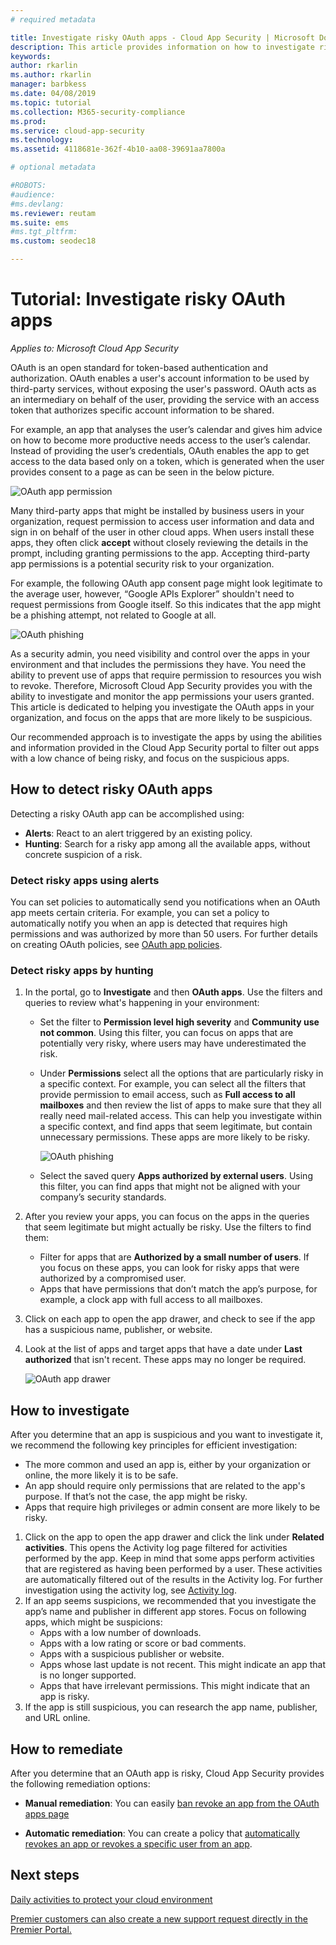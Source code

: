 ```yaml
---
# required metadata

title: Investigate risky OAuth apps - Cloud App Security | Microsoft Docs
description: This article provides information on how to investigate risky OAuth apps in Cloud App Security.
keywords:
author: rkarlin
ms.author: rkarlin
manager: barbkess
ms.date: 04/08/2019
ms.topic: tutorial
ms.collection: M365-security-compliance
ms.prod:
ms.service: cloud-app-security
ms.technology:
ms.assetid: 4118681e-362f-4b10-aa08-39691aa7800a

# optional metadata

#ROBOTS:
#audience:
#ms.devlang:
ms.reviewer: reutam
ms.suite: ems
#ms.tgt_pltfrm:
ms.custom: seodec18

---
```

# Tutorial: Investigate risky OAuth apps

*Applies to: Microsoft Cloud App Security*

OAuth is an open standard for token-based authentication and authorization. OAuth enables a user's account information to be used by third-party services, without exposing the user's password. OAuth acts as an intermediary on behalf of the user, providing the service with an access token that authorizes specific account information to be shared. 

For example, an app that analyses the user’s calendar and gives him advice on how to become more productive needs access to the user’s calendar. Instead of providing the user’s credentials, OAuth enables the app to get access to the data based only on a token, which is generated when the user provides consent to a page as can be seen in the below picture.

 ![OAuth app permission](./media/oauth-permission.png) 

Many third-party apps that might be installed by business users in your organization, request permission to access user information and data and sign in on behalf of the user in other cloud apps. When users install these apps, they often click **accept** without closely reviewing the details in the prompt, including granting permissions to the app. Accepting third-party app permissions is a potential security risk to your organization.

For example, the following OAuth app consent page might look legitimate to the average user, however, “Google APIs Explorer” shouldn't need to request permissions from Google itself. So this indicates that the app might be a phishing attempt, not related to Google at all.

 ![OAuth phishing](./media/oauth-phishing.png) 

As a security admin, you need visibility and control over the apps in your environment and that includes the permissions they have. You need the ability to prevent use of apps that require permission to resources you wish to revoke. Therefore, Microsoft Cloud App Security provides you with the ability to investigate and monitor the app permissions your users granted. This article is dedicated to helping you investigate the OAuth apps in your organization, and focus on the apps that are more likely to be suspicious. 

Our recommended approach is to investigate the apps by using the abilities and information provided in the Cloud App Security portal to filter out apps with a low chance of being risky, and focus on the suspicious apps. 

## How to detect risky OAuth apps

Detecting a risky OAuth app can be accomplished using: 

- **Alerts**: React to an alert triggered by an existing policy. 
- **Hunting**: Search for a risky app among all the available apps, without concrete suspicion of a risk. 


### Detect risky apps using alerts

You can set policies to automatically send you notifications when an OAuth app meets certain criteria. For example, you can set a policy to automatically notify you when an app is detected that requires high permissions and was authorized by more than 50 users. For further details on creating OAuth policies, see [OAuth app policies](app-permission-policy.md).

### Detect risky apps by hunting

1.	In the portal, go to **Investigate** and then **OAuth apps**. Use the filters and queries to review what's happening in your environment:

    - Set the filter to **Permission level high severity** and **Community use not common**. Using this filter, you can focus on apps that are potentially very risky, where users may have underestimated the risk.
    - Under **Permissions** select all the options that are particularly risky in a specific context. For example, you can select all the filters that provide permission to email access, such as **Full access to all mailboxes** and then review the list of apps to make sure that they all really need mail-related access. This can help you investigate within a specific context, and find apps that seem legitimate, but contain unnecessary permissions. These apps are more likely to be risky. 
    
      ![OAuth phishing](./media/oauth-filters.png) 
 
    - Select the saved query **Apps authorized by external users**. Using this filter, you can find apps that might not be aligned with your company’s security standards.
2.	After you review your apps, you can focus on the apps in the queries that seem legitimate but might actually be risky. Use the filters to find them:
    - Filter for apps that are **Authorized by a small number of users**. If you focus on these apps, you can look for risky apps that were authorized by a compromised user.
    - Apps that have permissions that don’t match the app’s purpose, for example, a clock app with full access to all mailboxes.
3. Click on each app to open the app drawer, and check to see if the app has a suspicious name, publisher, or website.
1. Look at the list of apps and target apps that have a date under **Last authorized** that isn't recent. These apps may no longer be required. 

   ![OAuth app drawer](./media/oauth-drawer.png) 


## How to investigate

After you determine that an app is suspicious and you want to investigate it, we recommend the following key principles for efficient investigation: 

- The more common and used an app is, either by your organization or online, the more likely it is to be safe.
- An app should require only permissions that are related to the app's purpose. If that’s not the case, the app might be risky. 
- Apps that require high privileges or admin consent are more likely to be risky. 


1. Click on the app to open the app drawer and click the link under **Related activities**. This opens the Activity log page filtered for activities performed by the app. Keep in mind that some apps perform activities that are registered as having been performed by a user. These activities are automatically filtered out of the results in the Activity log. For further investigation using the activity log, see [Activity log](activity-filters.md). 
4. If an app seems suspicions, we recommended that you investigate the app’s name and publisher in different app stores. Focus on following apps, which might be suspicions: 
    - Apps with a low number of downloads.
    - Apps with a low rating or score or bad comments.
    - Apps with a suspicious publisher or website.
    - Apps whose last update is not recent. This might indicate an app that is no longer supported. 
    - Apps that have irrelevant permissions. This might indicate that an app is risky. 
5. If the app is still suspicious, you can research the app name, publisher, and URL online. 

## How to remediate 

After you determine that an OAuth app is risky, Cloud App Security provides the following remediation options: 

- **Manual remediation**: 
You can easily [ban revoke an app from the OAuth apps page](manage-app-permissions#ban-or-approve-an-app.md)

- **Automatic remediation**: You can create a policy that [automatically revokes an app or revokes a specific user from an app](app-permission-policy.md).


 
## Next steps
[Daily activities to protect your cloud environment](daily-activities-to-protect-your-cloud-environment.md) 

[Premier customers can also create a new support request directly in the Premier Portal.](https://premier.microsoft.com/) 
 
